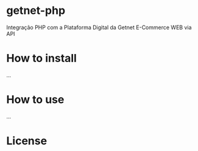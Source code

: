 # getnet-php
Integração PHP com a Plataforma Digital da Getnet E-Commerce WEB via API

# How to install
...

# How to use
...

# License